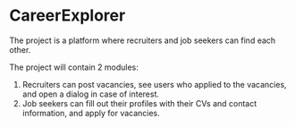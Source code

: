 # CareerExplorer
The project is a platform where recruiters and job seekers can find each other.

The project will contain 2 modules:

1) Recruiters can post vacancies, see users who applied to the vacancies, and open a dialog in case of interest.
2) Job seekers can fill out their profiles with their CVs and contact information, and apply for vacancies.
